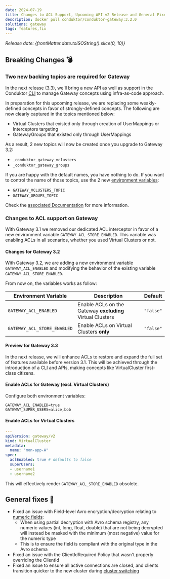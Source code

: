 ```yaml
---
date: 2024-07-19
title: Changes to ACL Support, Upcoming API v2 Release and General Fixes
description: docker pull conduktor/conduktor-gateway:3.2.0
solutions: gateway
tags: features,fix
---
```


*Release date: {frontMatter.date.toISOString().slice(0, 10)}*

## Breaking Changes 💣
### Two new backing topics are required for Gateway
In the next release (3.3), we'll bring a new API as well as support in the Conduktor [CLI](https://docs.conduktor.io/platform/reference/cli-reference/) to manage Gateway concepts using infra-as-code approach.  

In preparation for this upcoming release, we are replacing some weakly-defined concepts in favor of strongly-defined concepts. The following are now clearly captured in the topics mentioned below:
- Virtual Clusters that existed only through creation of UserMappings or Interceptors targeting
- GatewayGroups that existed only through UserMappings

As a result, 2 new topics will now be created once you upgrade to Gateway 3.2:
 -  `_conduktor_gateway_vclusters`
 -  `_conduktor_gateway_groups`

If you are happy with the default names, you have nothing to do. If you want to control the name of those topics, use the 2 new [environment variables](https://docs.conduktor.io/gateway/configuration/env-variables/#topics-names):
 - `GATEWAY_VCLUSTERS_TOPIC` 
 - `GATEWAY_GROUPS_TOPIC`

Check the [associated Documentation](https://docs.conduktor.io/gateway/configuration/env-variables/#topics-names) for more information.

### Changes to ACL support on Gateway
With Gateway 3.1 we removed our dedicated ACL interceptor in favor of a new environment variable `GATEWAY_ACL_STORE_ENABLED`. This variable was enabling ACLs in all scenarios, whether you used Virtual Clusters or not.

#### Changes for Gateway 3.2
With Gateway 3.2, we are adding a new environment variable `GATEWAY_ACL_ENABLED` and modifying the behavior of the existing variable `GATEWAY_ACL_STORE_ENABLED`.  

From now on, the variables works as follow:

| Environment Variable        | Description                                               | Default   |
|-----------------------------|-----------------------------------------------------------|-----------|
| `GATEWAY_ACL_ENABLED`       | Enable ACLs on the Gateway **excluding** Virtual Clusters | `"false"` |
| `GATEWAY_ACL_STORE_ENABLED` | Enable ACLs on Virtual Clusters **only**                  | `"false"` |


#### Preview for Gateway 3.3
In the next release, we will enhance ACLs to restore and expand the full set of features available before version 3.1. This will be achieved through the introduction of a CLI and APIs, making concepts like VirtualCluster first-class citizens.

#### Enable ACLs for Gateway (excl. Virtual Clusters)
Configure both environment variables:
````shell
GATEWAY_ACL_ENABLED=true
GATEWAY_SUPER_USERS=alice,bob
````

#### Enable ACLs for Virtual Clusters
````yaml
---
apiVersion: gateway/v2
kind: VirtualCluster
metadata:
  name: "mon-app-A"
spec:
  aclEnabled: true # defaults to false
  superUsers:
  - username1
  - username2
````
This will effectively render `GATEWAY_ACL_STORE_ENABLED` obsolete.


## General fixes 🔨

- Fixed an issue with Field-level Avro encryption/decryption relating to [numeric fields](https://docs.conduktor.io/gateway/interceptors/data-security/encryption/encryption-faq/#how-does-encryption-work-with-avro-json-schema-and-protocol-buffers-records):
  - When using partial decryption with Avro schema registry, any numeric values (int, long, float, double) that are not being decrypted will instead be masked with the minimum (most negative) value for the numeric type
  - This is to ensure the field is compliant with the original type in the Avro schema
- Fixed an issue with the ClientIdRequired Policy that wasn't properly overriding the ClientId
- Fixed an issue to ensure all active connections are closed, and clients transition quicker to the new cluster during [cluster switching](https://docs.conduktor.io/gateway/demos/ops/cluster-switching/)
